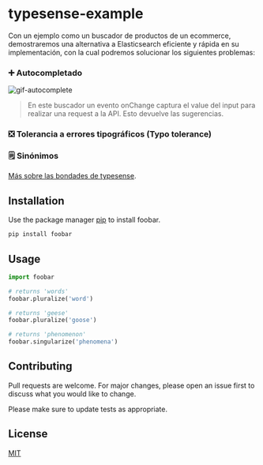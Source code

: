 # typesense-example

Con un ejemplo como un buscador de productos de un ecommerce, demostraremos una alternativa a Elasticsearch eficiente y rápida en su implementación, con la cual podremos solucionar los siguientes problemas:

### ➕ Autocompletado

![gif-autocomplete](https://github.com/user-attachments/assets/c865e5e7-a00b-41f5-884b-39b78279eb81)

> En este buscador un evento onChange captura el value del input para realizar una request a la API. Esto devuelve las sugerencias.

### ❎ Tolerancia a errores tipográficos (Typo tolerance)

### 🗒️ Sinónimos

[Más sobre las bondades de typesense](https://typesense.org/docs/overview/features.html).

## Installation

Use the package manager [pip](https://pip.pypa.io/en/stable/) to install foobar.

```bash
pip install foobar
```

## Usage

```python
import foobar

# returns 'words'
foobar.pluralize('word')

# returns 'geese'
foobar.pluralize('goose')

# returns 'phenomenon'
foobar.singularize('phenomena')
```

## Contributing

Pull requests are welcome. For major changes, please open an issue first
to discuss what you would like to change.

Please make sure to update tests as appropriate.

## License

[MIT](https://choosealicense.com/licenses/mit/)
